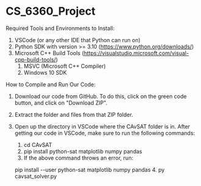 # CS_6360_Project

Required Tools and Environments to Install:
1. VSCode (or any other IDE that Python can run on)
2. Python SDK with version >= 3.10 (https://www.python.org/downloads/)
3. Microsoft C++ Build Tools (https://visualstudio.microsoft.com/visual-cpp-build-tools/)
   1. MSVC (Microsoft C++ Compiler)
   2. Windows 10 SDK

How to Compile and Run Our Code:
1. Download our code from GitHub. To do this, click on the green code button, and click on "Download ZIP".
2. Extract the folder and files from that ZIP folder.
3. Open up the directory in VSCode where the CAvSAT folder is in. After getting our code in VSCode, make sure to run the following commands:
   1. cd CAvSAT
   2. pip install python-sat matplotlib numpy pandas 
   3. If the above command throws an error, run:
    
    pip install --user python-sat matplotlib numpy pandas
   4. py cavsat_solver.py